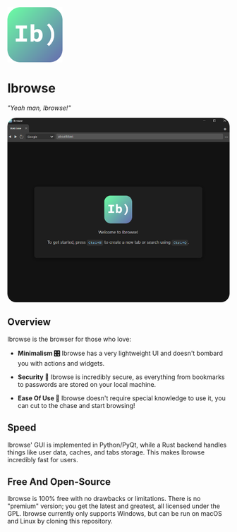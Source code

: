 <img src="resources/icons/ibrowse_icon.svg" width="125">

# Ibrowse
_"Yeah man, Ibrowse!"_

<img src="resources/demos/ibrowse_startup.png" style="border-radius: 20px; width: auto;">

## Overview
Ibrowse is the browser for those who love:

- **Minimalism 🎛️** Ibrowse has a very lightweight UI and doesn't bombard you with actions and widgets.

- **Security 🔐** Ibrowse is incredibly secure, as everything from bookmarks to passwords are stored on your local machine.

- **Ease Of Use 🍰** Ibrowse doesn't require special knowledge to use it, you can cut to the chase and start browsing!

## Speed
Ibrowse' GUI is implemented in Python/PyQt, while a Rust backend handles things like
user data, caches, and tabs storage. This makes Ibrowse incredibly fast for users.

## Free And Open-Source
Ibrowse is 100% free with no drawbacks or limitations. There is no "premium" version; you get
the latest and greatest, all licensed under the GPL. Ibrowse currently only supports Windows, 
but can be run on macOS and Linux by cloning this repository.

